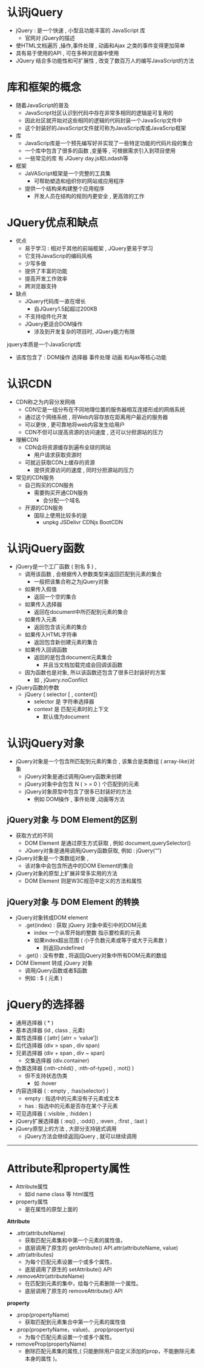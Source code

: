 # 认识jQuery

- jQuery : 是一个快速 , 小型且功能丰富的 JavaScript 库
  - 官网对 jQuery的描述
- 使HTML文档遍历 ,操作,事件处理 , 动画和Ajax 之类的事件变得更加简单
- 具有易于使用的APl , 可在多种浏览器中使用
- JQuery 结合多功能性和可扩展性 , 改变了数百万人的编写JavaScript的方法



# 库和框架的概念

- 随着JavaScript的普及
  - JavaScript社区认识到代码中存在非常多相同的逻辑是可复用的
  - 因此社区就开始对这些相同的逻辑的代码封装一个JavaScrip文件中
  - 这个封装好的JavaScript文件就可称为JavaScrip库或JavaScrip框架
- 库
  - JavaScrip库是一个预先编写好并实现了一些特定功能的代码片段的集合
  - 一个库中包含了很多的函数 ,变量等 , 可根据需求引入到项目使用
  - 一些常见的库 有 JQuery day.js和Lodash等
- 框架
  - JaVAScript框架是一个完整的工具集
    - 可帮助塑造和组织你的网站或应用程序
  - 提供一个结构来构建整个应用程序
    - 开发人员在结构的规则内更安全 , 更高效的工作



# JQuery优点和缺点

- 优点
  - 易于学习 : 相对于其他的前端框架 , JQuery更易于学习
  - 它支持JavaScrip的编码风格
  - 少写多做
  - 提供了丰富的功能
  - 提高开发工作效率
  - 跨浏览器支持
- 缺点
  - JQuery代码库一直在增长
    - 自JQuery1.5起超过200KB
  - 不支持组件化开发
  - JQuery更适合DOM操作
    - 涉及到开发复杂的项目时, JQuery能力有限

jquery本质是一个JavaScript库

- 该库包含了 :  DOM操作 选择器 事件处理 动画 和Ajax等核心功能



# 认识CDN

- CDN称之为内容分发网络 
  - CDN它是一组分布在不同地理位置的服务器相互连接形成的网络系统
  - 通过这个网络系统 , 将Web内容存放在距离用户最近的服务器
  - 可以更快 , 更可靠地将web内容发生给用户
  - CDN不但可以提高资源的访问速度 , 还可以分担源站的压力
- 理解CDN
  - CDN会将资源缓存到遍布全球的网站 
    - 用户请求获取资源时
  - 可就近获取CDN上缓存的资源
    - 提供资源访问的速度 , 同时分担源站的压力
- 常见的CDN服务
  - 自己购买的CDN服务 
    - 需要购买开通CDN服务
      - 会分配一个域名
  - 开源的CDN服务
    - 国际上使用比较多的是
      - unpkg JSDelivr CDNjs BootCDN

# 认识jQuery函数

- jQuery是一个工厂函数 ( 别名 $ ) , 
  - 调用该函数 , 会根据传入参数类型来返回匹配到元素的集合
    - 一般把该集合称之为jQuery对象
  - 如果传入假值
    - 返回一个空的集合
  - 如果传入选择器
    - 返回在document中所匹配到元素的集合
  - 如果传入元素
    - 返回包含该元素的集合
  - 如果传入HTML字符串
    - 返回包含新创建元素的集合
  - 如果传入回调函数
    - 返回的是包含document元素集合
      - 并且当文档加载完成会回调该函数
  - 因为函数也是对象, 所以该函数还包含了很多已封装好的方案
    - 如 , jQuery.noConfilct
- jQuery函数的参数
  - jQuery ( selector  [ , content])
    - selector 是 字符串选择器
    - context  是 匹配元素时的上下文
      - 默认值为document

# 认识jQuery对象

- jQuery对象是一个包含所匹配到元素的集合 , 该集合是类数组 ( array-like)对象
  - jQuery对象是通过调用jQuery函数来创建  
  - jQuery对象中会包含 N ( > = 0 ) 个匹配到的元素
  - jQuery对象原型中包含了很多已封装好的方法
    - 例如 DOM操作 , 事件处理 ,动画等方法

## jQuery对象 与 DOM Element的区别

- 获取方式的不同
  - DOM Element 是通过原生方式获取 , 例如 document,querySelector()
  - JQuery对象是通用调用jQuery函数获取, 例如 : jQuery(“”)
- jQuery对象是一个类数组对象 , 
  - 该对象中会包含所选中的DOM Element的集合
- jQuery对象的原型上扩展非常多实用的方法
  - DOM Element 则是W3C规范中定义的方法和属性

## jQuery对象 与 DOM Element 的转换

- jQuery对象转成DOM element
  - .get(index) : 获取 jQuery 对象中索引中的DOM元素
    - index 一个从零开始的整数 指示要检索的元素
    - 如果index超出范围 ( 小于负数元素或等于或大于元素数 )
      - 则返回undefined
  - .get() : 没有参数 , 将返回jQuery对象中所有DOM元素的数组
- DOM Element 转成 jQuery 对象
  - 调用jQuery函数或者$函数
  - 例如 : $ ( 元素 )

# jQuery的选择器

- 通用选择器 ( * )
- 基本选择器 (id , class , 元素)
- 属性选择器 ( [attr] [atrr = ‘value’])
- 后代选择器 (div > span , div span)
- 兄弟选择器 (div + span , div ~ span)
  - 交集选择器 (div.container)	
- 伪类选择器 (:nth-chlid() , :nth-of-type() , :not() )
  - 但不支持状态伪类
    - 如 :hover
- 内容选择器 ( : empty ,  :has(selector) )
  - empty : 指选中的元素没有子元素或文本
  - has : 指选中的元素是否存在某个子元素
- 可见选择器 ( :visible , :hidden )
- jQuery扩展选择器 ( :eq() , :odd() , :even , :first , :last )
- jQuery原型上的方法 , 大部分支持链式调用
  - jQuery方法会继续返回jQuery , 就可以继续调用

****

#   Attribute和property属性

- Attribute属性
  - 如id name class 等 html属性
- property属性
  - 是在属性的原型上面的

**Attribute**

- .attr(attributeName)
  - 获取匹配元素集和中第一个元素的属性值，
  - 底层调用了原生的 getAttribute() API.attr(attributeName, value)
- .attr(attributes)
  - 为每个匹配元素设置一个或多个属性，
  - 底层调用了原生的 setAttribute() API
- .removeAttr(attributeName)
  - 在匹配到元素的集中，给每个元素删除一个属性。
  - 底层调用了原生的 removeAttribute() API

**property**

- .prop(propertyName)
  - 获取匹配到元素集合中第一个元素的属性值
- .prop(propertyName，value)、.prop(propertys)
  - 为每个匹配元素设置一个或多个属性。
- removeProp(propertyName)
  - 删除匹配元素集的属性,( 只能删除用户自定义添加的prop，不能删除元素本身的属性 )。
